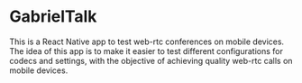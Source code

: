 # GabrielTalk

This is a React Native app to test web-rtc conferences on mobile devices. The idea of this app is to make it easier to test different configurations for codecs and settings, with the objective of achieving quality web-rtc calls on mobile devices.
